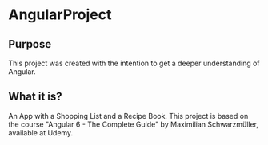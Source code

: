 # AngularProject
## Purpose
This project was created with the intention to get a deeper understanding of Angular.

## What it is?
An App with a Shopping List and a Recipe Book. This project is based on the course "Angular 6 - The Complete Guide" by Maximilian Schwarzmüller, available at Udemy.

